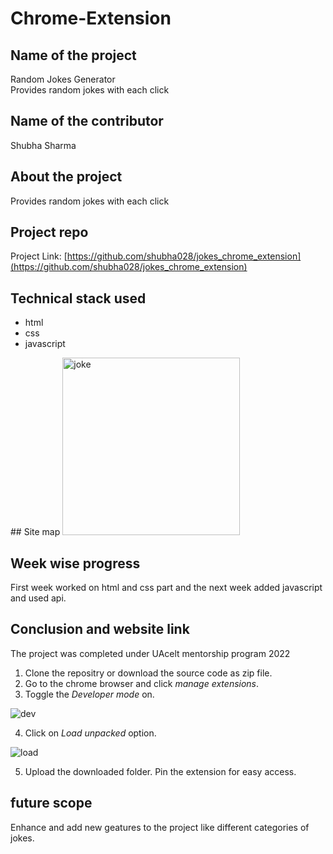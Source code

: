 # Chrome-Extension 
## Name of the project
Random Jokes Generator<br/>
Provides random jokes with each click
## Name of the contributor
Shubha Sharma
## About the project
Provides random jokes with each click
## Project repo

Project Link: [https://github.com/shubha028/jokes_chrome_extension](https://github.com/shubha028/jokes_chrome_extension)
## Technical stack used
<ul>
  <li>html</li>
  <li>css</li>
  <li>javascript</li>
</ul> 
## Site map
<img width="284" alt="joke" src="https://user-images.githubusercontent.com/56934420/154243982-c90d89d5-07dc-4d33-a58b-90b3f4899d19.png">

## Week wise progress
First week worked on html and css part and the next week added javascript and used api.
## Conclusion and website link
The project was completed under UAcelt mentorship program 2022
1. Clone the repositry or download the source code as zip file.
2. Go to the chrome browser and click *manage extensions*.
3. Toggle the *Developer mode* on.

![dev](https://user-images.githubusercontent.com/77312640/147376948-25537440-a831-4dce-a604-ec445212d86d.PNG)

4. Click on *Load unpacked* option.

![load](https://user-images.githubusercontent.com/77312640/147376977-72cfa4d8-98f2-4d52-93f0-e2cacf0bc532.PNG)

5. Upload the downloaded folder. Pin the extension for easy access.

## future scope
Enhance and add new geatures to the project like different categories of jokes.
